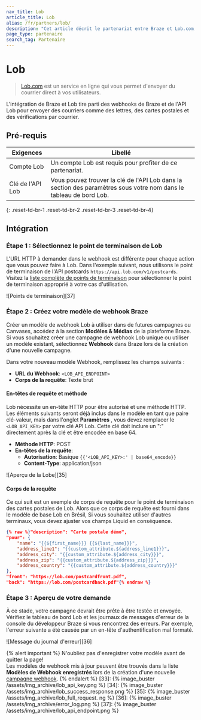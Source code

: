 ```yaml
---
nav_title: Lob
article_title: Lob
alias: /fr/partners/lob/
description: "Cet article décrit le partenariat entre Braze et Lob.com, qui vous permet d'envoyer du courrier direct comme des lettres, des cartes postales et des chèques par courrier."
page_type: partenaire
search_tag: Partenaire
---
```


# Lob

> [Lob.com][38] est un service en ligne qui vous permet d'envoyer du courrier direct à vos utilisateurs.

L'intégration de Braze et Lob tire parti des webhooks de Braze et de l'API Lob pour envoyer des courriers comme des lettres, des cartes postales et des vérifications par courrier.

## Pré-requis

| Exigences        | Libellé                                                                                                            |
| ---------------- | ------------------------------------------------------------------------------------------------------------------ |
| Compte Lob       | Un compte Lob est requis pour profiter de ce partenariat.                                                          |
| Clé de l'API Lob | Vous pouvez trouver la clé de l'API Lob dans la section des paramètres sous votre nom dans le tableau de bord Lob. |
{: .reset-td-br-1 .reset-td-br-2 .reset-td-br-3  .reset-td-br-4}

## Intégration

### Étape 1 : Sélectionnez le point de terminaison de Lob

L'URL HTTP à demander dans le webhook est différente pour chaque action que vous pouvez faire à Lob. Dans l'exemple suivant, nous utilisons le point de terminaison de l'API postcards `https://api.lob.com/v1/postcards`. Visitez la [liste complète de points de terminaison][39] pour sélectionner le point de terminaison approprié à votre cas d'utilisation.

!\[Points de terminaison\]\[37\]

### Étape 2 : Créez votre modèle de webhook Braze

Créer un modèle de webhook Lob à utiliser dans de futures campagnes ou Canvases, accédez à la section **Modèles & Médias** de la plateforme Braze. Si vous souhaitez créer une campagne de webhook Lob unique ou utiliser un modèle existant, sélectionnez **Webhook** dans Braze lors de la création d'une nouvelle campagne.

Dans votre nouveau modèle Webhook, remplissez les champs suivants :
- **URL du Webhook**: `<LOB_API_ENDPOINT>`
- **Corps de la requête**: Texte brut

#### En-têtes de requête et méthode

Lob nécessite un en-tête HTTP pour être autorisé et une méthode HTTP. Les éléments suivants seront déjà inclus dans le modèle en tant que paire clé-valeur, mais dans l'onglet **Paramètres** , vous devez remplacer le `<LOB_API_KEY>` par votre clé API Lob. Cette clé doit inclure un ":" directement après la clé et être encodée en base 64.

- **Méthode HTTP**: POST
- **En-têtes de la requête**:
  - **Autorisation**: Basique `{{'<LOB_API_KEY>:' | base64_encode}}`
  - **Content-Type**: application/json

!\[Aperçu de la Lobe\]\[35\]

#### Corps de la requête

Ce qui suit est un exemple de corps de requête pour le point de terminaison des cartes postales de Lob. Alors que ce corps de requête est fourni dans le modèle de base Lob en Brésil, Si vous souhaitez utiliser d'autres terminaux, vous devez ajuster vos champs Liquid en conséquence.

```json
{% raw %}"description": "Carte postale démo",
"pour": {
    "name": "{{${first_name}}} {{${last_name}}}",
    "address_line1": "{{custom_attribute.${address_line1}}}",
    "address_city": "{{custom_attribute.${address_city}}}",
    "address_zip": "{{custom_attribute.${address_zip}}}",
    "address_country": "{{custom_attribute.${address_country}}}"
},
"front": "https://lob.com/postcardfront.pdf",
"back": "https://lob.com/postcardback.pdf"{% endraw %}
```

### Étape 3 : Aperçu de votre demande

À ce stade, votre campagne devrait être prête à être testée et envoyée. Vérifiez le tableau de bord Lob et les journaux de messages d'erreur de la console du développeur Braze si vous rencontrez des erreurs. Par exemple, l'erreur suivante a été causée par un en-tête d'authentification mal formaté.

!\[Message du journal d'erreur\]\[36\]

{% alert important %}
N'oubliez pas d'enregistrer votre modèle avant de quitter la page! <br>Les modèles de webhook mis à jour peuvent être trouvés dans la liste **Modèles de Webhook enregistrés** lors de la création d'une nouvelle [campagne webhook]({{site.baseurl}}/user_guide/message_building_by_channel/webhooks/creating_a_webhook/).
{% endalert %}
[33]: {% image_buster /assets/img_archive/lob_api_key.png %} [34]: {% image_buster /assets/img_archive/lob_success_response.png %} [35]: {% image_buster /assets/img_archive/lob_full_request. ng %} [36]: {% image_buster /assets/img_archive/error_log.png %} [37]: {% image_buster /assets/img_archive/lob_api_endpoint.png %}

[38]: https://lob.com
[39]: https://lob.com/docs#intro
